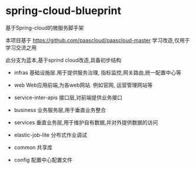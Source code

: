 # spring-cloud-blueprint
基于Spring-cloud的微服务脚手架

本项目基于 https://github.com/paascloud/paascloud-master 学习改造,仅用于学习交流之用

此分支为蓝本,基于sprind cloud改造,具备初步结构
- infras
基础设施层.用于提供服务治理, 指标监控,网关路由,统一配置中心等

- web
Web应用前端,为各web网站. 例如官网, 运营管理网站等
- service-inter-apis
接口层,对前端提供业务接口
- business
业务服务层,用于垂直业务整合
- services
垂直业务层,用于维护自有数据,并对外提供数据的访问
- elastic-job-lite
分布式作业调试
- common
共享库
- config
配置中心配置文件
